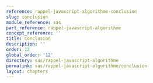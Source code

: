 ```yaml
---
reference: rappel-javascript-algorithme-conclusion
slug: conclusion
module_reference: sas
part_reference: rappel-javascript-algorithme
concept_reference: ''
title: Conclusion
description: ''
order: 12
global_order: '12'
directory: sas/rappel-javascript-algorithme
permalink: sas/rappel-javascript-algorithme/conclusion
layout: chapters
---
```

